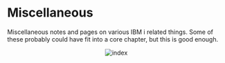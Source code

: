 # Miscellaneous

Miscellaneous notes and pages on various IBM i related things.
Some of these probably could have fit into a core chapter, but this is good enough.


<figure align="center">
	<img src="./additional/misc/_assets/index.PNG" alt="index" />
</figure>